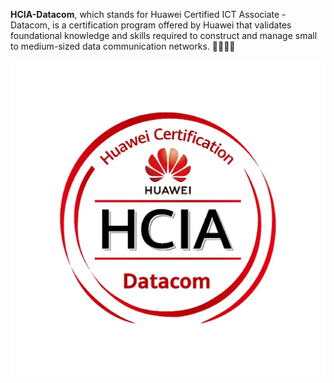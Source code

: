 **HCIA-Datacom**, which stands for Huawei Certified ICT Associate - Datacom, is a certification program offered by Huawei that validates foundational knowledge and skills required to construct and manage small to medium-sized data communication networks. 🏅🌐🔌💡

![HCIA](./1%20Data%20Communications%20Networking/Images/HCIA2.jpg)